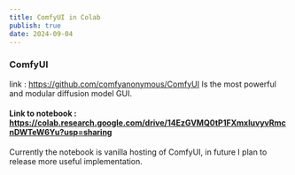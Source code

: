 ```yaml
---
title: ComfyUI in Colab
publish: true
date: 2024-09-04
---
```

### ComfyUI
link : https://github.com/comfyanonymous/ComfyUI
Is the most powerful and modular diffusion model GUI.
#### Link to notebook :  https://colab.research.google.com/drive/14EzGVMQ0tP1FXmxIuvyvRmcnDWTeW6Yu?usp=sharing

Currently the notebook is vanilla hosting of ComfyUI, in future I plan to release more useful implementation.  




